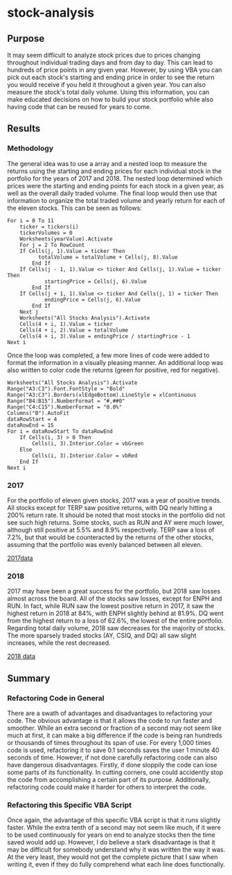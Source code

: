 # stock-analysis

## Purpose
It may seem difficult to analyze stock prices due to prices changing throughout individual trading days and from day to day. This can lead to hundreds of price points in any given year. However, by using VBA you can pick out each stock's starting and ending price in order to see the return you would receive if you held it throughout a given year. You can also measure the stock's total daily volume. Using this information, you can make educated decisions on how to build your stock portfolio while also having code that can be reused for years to come. 

## Results

### Methodology
The general idea was to use a array and a nested loop to measure the returns using the starting and ending prices for each individual stock in the portfolio for the years of 2017 and 2018. The nested loop determined which prices were the starting and ending points for each stock in a given year, as well as the overall daily traded volume. The final loop would then use that information to organize the total traded volume and yearly return for each of the eleven stocks. This can be seen as follows:

    For i = 0 To 11
        ticker = tickers(i)
        tickerVolumes = 0
        Worksheets(yearValue).Activate
        For j = 2 To RowCount
        If Cells(j, 1).Value = ticker Then
              totalVolume = totalVolume + Cells(j, 8).Value
            End If
        If Cells(j - 1, 1).Value <> ticker And Cells(j, 1).Value = ticker Then
                startingPrice = Cells(j, 6).Value
            End If      
        If Cells(j + 1, 1).Value <> ticker And Cells(j, 1) = ticker Then
                endingPrice = Cells(j, 6).Value
            End If
        Next j     
        Worksheets("All Stocks Analysis").Activate       
        Cells(4 + i, 1).Value = ticker
        Cells(4 + i, 2).Value = totalVolume
        Cells(4 + i, 3).Value = endingPrice / startingPrice - 1    
    Next i
 
Once the loop was completed, a few more lines of code were added to format the information in a visually pleasing manner. An additional loop was also written to color code the returns (green for positive, red for negative). 

    Worksheets("All Stocks Analysis").Activate
    Range("A3:C3").Font.FontStyle = "Bold"
    Range("A3:C3").Borders(xlEdgeBottom).LineStyle = xlContinuous
    Range("B4:B15").NumberFormat = "#,##0"
    Range("C4:C15").NumberFormat = "0.0%"
    Columns("B").AutoFit
    dataRowStart = 4
    dataRowEnd = 15
    For i = dataRowStart To dataRowEnd
        If Cells(i, 3) > 0 Then
            Cells(i, 3).Interior.Color = vbGreen
        Else
            Cells(i, 3).Interior.Color = vbRed
        End If
    Next i

### 2017
For the portfolio of eleven given stocks, 2017 was a year of positive trends. All stocks except for TERP saw positive returns, with DQ nearly hitting a 200% return rate. It should be noted that most stocks in the portfolio did not see such high returns. Some stocks, such as RUN and AY were much lower, although still positive at 5.5% and 8.9% respectively. TERP saw a loss of 7.2%, but that would be counteracted by the returns of the other stocks, assuming that the portfolio was evenly balanced between all eleven. 

[2017data](https://imgur.com/fy5njfJ)

### 2018
2017 may have been a great success for the portfolio, but 2018 saw losses almost across the board. All of the stocks saw losses, except for ENPH and RUN. In fact, while RUN saw the lowest positive return in 2017, it saw the highest return in 2018 at 84%, with ENPH slightly behind at 81.9%. DQ went from the highest return to a loss of 62.6%, the lowest of the entire portfolio. Regarding total daily volume, 2018 saw decreases for the majority of stocks. The more sparsely traded stocks (AY, CSIQ, and DQ) all saw slight increases, while the rest decreased.  

[2018 data](https://imgur.com/c3V6EdT)

## Summary

### Refactoring Code in General
There are a swath of advantages and disadvantages to refactoring your code. The obvious advantage is that it allows the code to run faster and smoother. While an extra second or fraction of a second may not seem like much at first, it can make a big difference if the code is being ran hundreds or thousands of times throughout its span of use. For every 1,000 times code is used, refactoring it to save 0.1 seconds saves the user 1 minute 40 seconds of time. However, if not done carefully refactoring code can also have dangerous disadvantages. Firstly, if done sloppily the code can lose some parts of its functionality. In cutting corners, one could accidently stop the code from accomplishing a certain part of its purpose. Additionally, refactoring code could make it harder for others to interpret the code.

### Refactoring this Specific VBA Script
Once again, the advantage of this specific VBA script is that it runs slightly faster. While the extra tenth of a second may not seem like much, if it were to be used continuously for years on end to analyze stocks then the time saved would add up. However, I do believe a stark disadvantage is that it may be difficult for somebody understand why it was written the way it was. At the very least, they would not get the complete picture that I saw when writing it, even if they do fully comprehend what each line does functionally. 
